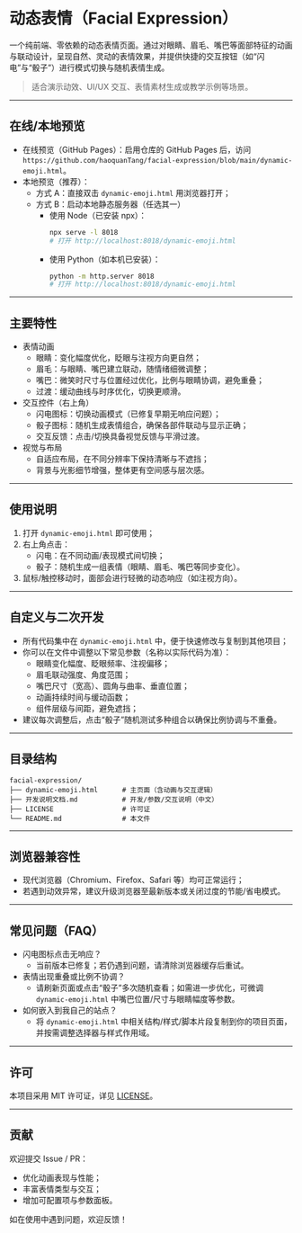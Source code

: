 # 动态表情（Facial Expression）

一个纯前端、零依赖的动态表情页面。通过对眼睛、眉毛、嘴巴等面部特征的动画与联动设计，呈现自然、灵动的表情效果，并提供快捷的交互按钮（如“闪电”与“骰子”）进行模式切换与随机表情生成。

> 适合演示动效、UI/UX 交互、表情素材生成或教学示例等场景。

---

## 在线/本地预览

- 在线预览（GitHub Pages）：启用仓库的 GitHub Pages 后，访问 `https://github.com/haoquanTang/facial-expression/blob/main/dynamic-emoji.html`。
- 本地预览（推荐）：
  - 方式 A：直接双击 `dynamic-emoji.html` 用浏览器打开；
  - 方式 B：启动本地静态服务器（任选其一）
    - 使用 Node（已安装 npx）：
      ```bash
      npx serve -l 8018
      # 打开 http://localhost:8018/dynamic-emoji.html
      ```
    - 使用 Python（如本机已安装）：
      ```bash
      python -m http.server 8018
      # 打开 http://localhost:8018/dynamic-emoji.html
      ```

---

## 主要特性

- 表情动画
  - 眼睛：变化幅度优化，眨眼与注视方向更自然；
  - 眉毛：与眼睛、嘴巴建立联动，随情绪细微调整；
  - 嘴巴：微笑时尺寸与位置经过优化，比例与眼睛协调，避免重叠；
  - 过渡：缓动曲线与时序优化，切换更顺滑。
- 交互控件（右上角）
  - 闪电图标：切换动画模式（已修复早期无响应问题）；
  - 骰子图标：随机生成表情组合，确保各部件联动与显示正确；
  - 交互反馈：点击/切换具备视觉反馈与平滑过渡。
- 视觉与布局
  - 自适应布局，在不同分辨率下保持清晰与不遮挡；
  - 背景与光影细节增强，整体更有空间感与层次感。

---

## 使用说明

1. 打开 `dynamic-emoji.html` 即可使用；
2. 右上角点击：
   - 闪电：在不同动画/表现模式间切换；
   - 骰子：随机生成一组表情（眼睛、眉毛、嘴巴等同步变化）。
3. 鼠标/触控移动时，面部会进行轻微的动态响应（如注视方向）。

---

## 自定义与二次开发

- 所有代码集中在 `dynamic-emoji.html` 中，便于快速修改与复制到其他项目；
- 你可以在文件中调整以下常见参数（名称以实际代码为准）：
  - 眼睛变化幅度、眨眼频率、注视偏移；
  - 眉毛联动强度、角度范围；
  - 嘴巴尺寸（宽高）、圆角与曲率、垂直位置；
  - 动画持续时间与缓动函数；
  - 组件层级与间距，避免遮挡；
- 建议每次调整后，点击“骰子”随机测试多种组合以确保比例协调与不重叠。

---

## 目录结构

```
facial-expression/
├── dynamic-emoji.html      # 主页面（含动画与交互逻辑）
├── 开发说明文档.md           # 开发/参数/交互说明（中文）
├── LICENSE                 # 许可证
└── README.md               # 本文件
```

---

## 浏览器兼容性

- 现代浏览器（Chromium、Firefox、Safari 等）均可正常运行；
- 若遇到动效异常，建议升级浏览器至最新版本或关闭过度的节能/省电模式。

---

## 常见问题（FAQ）

- 闪电图标点击无响应？
  - 当前版本已修复；若仍遇到问题，请清除浏览器缓存后重试。
- 表情出现重叠或比例不协调？
  - 请刷新页面或点击“骰子”多次随机查看；如需进一步优化，可微调 `dynamic-emoji.html` 中嘴巴位置/尺寸与眼睛幅度等参数。
- 如何嵌入到我自己的站点？
  - 将 `dynamic-emoji.html` 中相关结构/样式/脚本片段复制到你的项目页面，并按需调整选择器与样式作用域。

---

## 许可

本项目采用 MIT 许可证，详见 [LICENSE](./LICENSE)。

---

## 贡献

欢迎提交 Issue / PR：
- 优化动画表现与性能；
- 丰富表情类型与交互；
- 增加可配置项与参数面板。

如在使用中遇到问题，欢迎反馈！